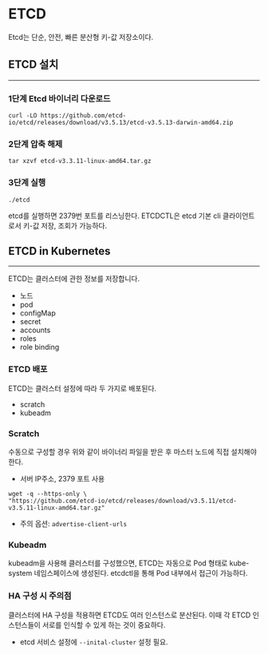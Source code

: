 # ETCD
Etcd는 단순, 안전, 빠른 분산형 키-값 저장소이다.

## ETCD 설치
***

### 1단계 Etcd 바이너리 다운로드
~~~
curl -LO https://github.com/etcd-io/etcd/releases/download/v3.5.13/etcd-v3.5.13-darwin-amd64.zip
~~~

### 2단계 압축 해제
~~~
tar xzvf etcd-v3.3.11-linux-amd64.tar.gz
~~~

### 3단계 실행
~~~
./etcd
~~~

etcd를 실행하면 2379번 포트를 리스닝한다.
ETCDCTL은 etcd 기본 cli 클라이언트로서 키-값 저장, 조회가 가능하다. 

## ETCD in Kubernetes
***
ETCD는 클러스터에 관한 정보를 저장합니다.
- 노드
- pod
- configMap
- secret
- accounts
- roles
- role binding

### ETCD 배포
ETCD는 클러스터 설정에 따라 두 가지로 배포된다.
- scratch
- kubeadm

### Scratch
수동으로 구성할 경우 위와 같이 바이너리 파일을 받은 후 마스터 노드에 직접 설치해야 한다.
- 서버 IP주소, 2379 포트 사용
~~~
wget -q --https-only \
"https://github.com/etcd-io/etcd/releases/download/v3.5.11/etcd-v3.5.11-linux-amd64.tar.gz"
~~~
- 주의 옵션: `advertise-client-urls`

### Kubeadm
kubeadm을 사용해 클러스터를 구성했으면, ETCD는 자동으로 Pod 형태로 kube-system 네임스페이스에 생성된다.
etcdctl을 통해 Pod 내부에서 접근이 가능하다.

### HA 구성 시 주의점
클러스터에 HA 구성을 적용하면 ETCD도 여러 인스턴스로 분산된다. 이때 각 ETCD 인스턴스들이 서로를 인식할 수 있게
하는 것이 중요하다.
- etcd 서비스 설정에 `--inital-cluster` 설정 필요.